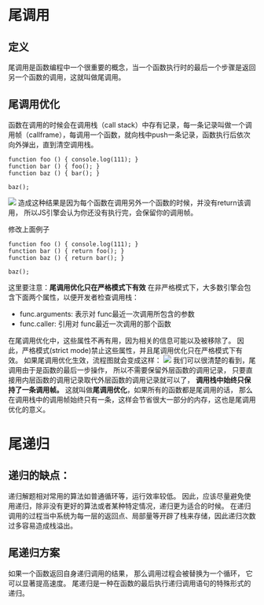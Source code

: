 # 尾调用
## 定义
尾调用是函数编程中一个很重要的概念，当一个函数执行时的最后一个步骤是返回另一个函数的调用，这就叫做尾调用。
## 尾调用优化
函数在调用的时候会在调用栈（call stack）中存有记录，每一条记录叫做一个调用帧（callframe），每调用一个函数，就向栈中push一条记录，函数执行后依次向外弹出，直到清空调用栈。
```
function foo () { console.log(111); }
function bar () { foo(); }
function baz () { bar(); }

baz();
```
![](https://user-gold-cdn.xitu.io/2018/4/11/162b410edd7877e9?imageView2/0/w/1280/h/960/format/webp/ignore-error/1)
造成这种结果是因为每个函数在调用另外一个函数的时候，并没有return该调用，
所以JS引擎会认为你还没有执行完，会保留你的调用帧。

修改上面例子
```
function foo () { console.log(111); }
function bar () { return foo(); }
function baz () { return bar(); }

baz();
```
这里要注意：**尾调用优化只在严格模式下有效**
在非严格模式下，大多数引擎会包含下面两个属性，以便开发者检查调用栈：

- func.arguments: 表示对 func最近一次调用所包含的参数
- func.caller: 引用对 func最近一次调用的那个函数

在尾调用优化中，这些属性不再有用，因为相关的信息可能以及被移除了。
因此，严格模式(strict mode)禁止这些属性，并且尾调用优化只在严格模式下有效。
如果尾调用优化生效，流程图就会变成这样：
![](https://user-gold-cdn.xitu.io/2018/4/11/162b410edd6f2c82?imageView2/0/w/1280/h/960/format/webp/ignore-error/1)
我们可以很清楚的看到，尾调用由于是函数的最后一步操作，
所以不需要保留外层函数的调用记录，
只要直接用内层函数的调用记录取代外层函数的调用记录就可以了，
**调用栈中始终只保持了一条调用帧。**
这就叫做**尾调用优化**，如果所有的函数都是尾调用的话，
那么在调用栈中的调用帧始终只有一条，这样会节省很大一部分的内存，这也是尾调用优化的意义。
# 尾递归
## 递归的缺点：
递归解题相对常用的算法如普通循环等，运行效率较低。
因此，应该尽量避免使用递归，除非没有更好的算法或者某种特定情况，递归更为适合的时候。 
在递归调用的过程当中系统为每一层的返回点、局部量等开辟了栈来存储，因此递归次数过多容易造成栈溢出。
## 尾递归方案
如果一个函数返回自身递归调用的结果，
那么调用过程会被替换为一个循环，
它可以显著提高速度。 尾递归是一种在函数的最后执行递归调用语句的特殊形式的递归。


